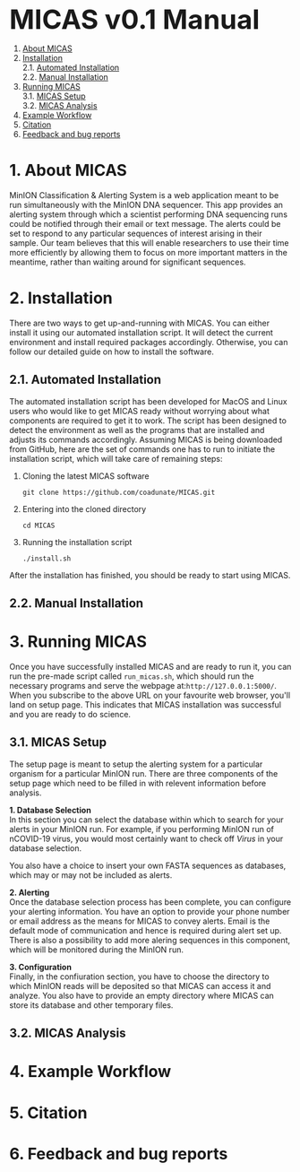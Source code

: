 <font size=20>__MICAS v0.1 Manual__</font>


1. [About MICAS](#1-about-micas) </br>
2. [Installation](#2-installation)</br>
    2.1. [Automated Installation](#21-automated-installation)</br>
    2.2. [Manual Installation](#22-manual-installation)</br>
3. [Running MICAS](#3-running-micas)</br>
    3.1. [MICAS Setup](#31-micas-setup)</br>
    3.2. [MICAS Analysis](#32-micas-analysis)</br>
4. [Example Workflow](#4-example-workflow)</br>
5. [Citation](#5-citation)</br>
6. [Feedback and bug reports](#6-feedback-and-bug-reports)</br>

# 1. About MICAS

MinION Classification & Alerting System is a web application meant to be run
simultaneously with the MinION DNA sequencer. This app provides an alerting
system through which a scientist performing DNA sequencing runs could be
notified through their email or text message. The alerts could be set to respond
 to any particular sequences of interest arising in their sample. Our team
 believes that this will enable researchers to use their time more efficiently
 by allowing them to focus on more important matters in the meantime, rather
 than waiting around for significant sequences.

# 2. Installation

There are two ways to get up-and-running with MICAS. You can either install it
using our automated installation script. It will detect the current environment
and install required packages accordingly. Otherwise, you can follow our
detailed guide on how to install the software.

## 2.1. Automated Installation

The automated installation script has been developed for MacOS and Linux users
who would like to get MICAS ready without worrying about what components are
required to get it to work. The script has been designed to detect the
environment as well as the programs that are installed and adjusts its commands
accordingly. Assuming MICAS is being downloaded from GitHub, here are the set of 
commands one has to run to initiate the installation script, which will take care
of remaining steps:

1. Cloning the latest MICAS software
	
	```
	git clone https://github.com/coadunate/MICAS.git
	```

2. Entering into the cloned directory
	
	```
	cd MICAS
	```
3. Running the installation script

	```
	./install.sh
	```

After the installation has finished, you should be ready to start using MICAS.


## 2.2. Manual Installation

# 3. Running MICAS

Once you have successfully installed MICAS and are ready to run it, you can run
the pre-made script called `run_micas.sh`, which should run the necessary 
programs and serve the webpage at:`http://127.0.0.1:5000/`. When you subscribe to
the above URL on your favourite web browser, you'll land on setup page. This
indicates that MICAS installation was successful and you are ready to do
science.

## 3.1. MICAS Setup

The setup page is meant to setup the alerting system for a particular organism for
a particular MinION run. There are three components of the setup page which need 
to be filled in with relevent information before analysis.

**1. Database Selection**  
In this section you can select the database within which to search for your
alerts in your MinION run. For example, if you performing MinION run of nCOVID-19
virus, you would most certainly want to check off *Virus* in your database selection.

You also have a choice to insert your own FASTA sequences as databases, which may
or may not be included as alerts.
	
**2. Alerting**  
Once the database selection process has been complete, you can configure your 
alerting information. You have an option to provide your phone number or email
address as the means for MICAS to convey alerts. Email is the default mode
of communication and hence is required during alert set up. There is also
a possibility to add more alering sequences in this component, which will
be monitored during the MinION run.

**3. Configuration**  
Finally, in the confiuration section, you have to choose the directory to which
MinION reads will be deposited so that MICAS can access it and analyze. You also
have to provide an empty directory where MICAS can store its database and other
temporary files.


## 3.2. MICAS Analysis

# 4. Example Workflow

# 5. Citation

# 6. Feedback and bug reports
